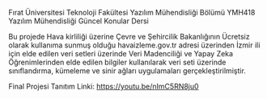Fırat Üniversitesi Teknoloji Fakültesi Yazılım Mühendisliği Bölümü YMH418 Yazılım Mühendisliği Güncel Konular Dersi

Bu projede Hava kirliliği üzerine Çevre ve Şehircilik Bakanlığının Ücretsiz olarak kullanıma sunmuş olduğu havaizleme.gov.tr adresi üzerinden İzmir ili için elde edilen veri setleri üzerinde Veri Madenciliği ve Yapay Zeka Öğrenimlerinden elde edilen bilgiler kullanılarak veri seti üzerinde sınıflandırma, kümeleme ve sinir ağları uygulamaları gerçekleştirilmiştir.

Final Projesi Tanıtım Linki: https://youtu.be/nImC5RN8ju0
